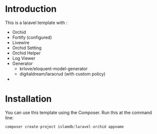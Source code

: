 # Introduction

This is a laravel template with :
<ul>
<li>Orchid</li>
<li>Fortify (configured)</li>
<li>Livewire</li>
<li>Orchid Setting</li>
<li>Orchid Helper</li>
<li>Log Viewer</li>
<li>
    Generator
    <ul>
        <li>krlove/eloquent-model-generator</li>
        <li>digitaldream/laracrud (with custom policy)</li>
    </ul>
</li>
<li></li>
</ul>

# Installation

You can use this template using the Сomposer. Run this at the command line:

```php
composer create-project islamdb/laravel-orchid appname
```
